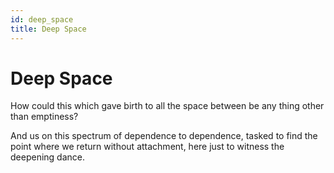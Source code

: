 ```yaml
---
id: deep_space
title: Deep Space
---
```


# Deep Space

How could this which gave birth
to all the space between
be any thing other 
than emptiness?

And us on this spectrum of dependence
to dependence, tasked to find
the point where we return
without attachment, 
here just to witness
the deepening dance. 